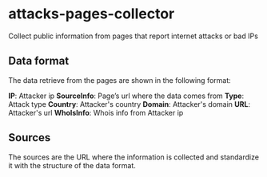 # attacks-pages-collector
Collect public information from pages that report internet attacks or bad IPs

## Data format

The data retrieve from the pages are shown in the following format:

**IP**: Attacker ip
**SourceInfo**: Page’s url where the data comes from
**Type**: Attack type
**Country**: Attacker's country
**Domain**: Attacker's domain
**URL**: Attacker's url
**WhoIsInfo**: Whois info from Attacker ip

## Sources

The sources are the URL where the information is collected and standardize it with the structure of the data format.

